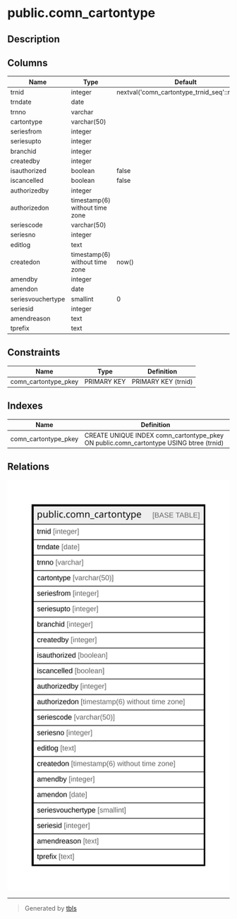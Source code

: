 # public.comn_cartontype

## Description

## Columns

| Name | Type | Default | Nullable | Children | Parents | Comment |
| ---- | ---- | ------- | -------- | -------- | ------- | ------- |
| trnid | integer | nextval('comn_cartontype_trnid_seq'::regclass) | false |  |  |  |
| trndate | date |  | true |  |  |  |
| trnno | varchar |  | true |  |  |  |
| cartontype | varchar(50) |  | true |  |  |  |
| seriesfrom | integer |  | true |  |  |  |
| seriesupto | integer |  | true |  |  |  |
| branchid | integer |  | true |  |  |  |
| createdby | integer |  | false |  |  |  |
| isauthorized | boolean | false | false |  |  |  |
| iscancelled | boolean | false | false |  |  |  |
| authorizedby | integer |  | true |  |  |  |
| authorizedon | timestamp(6) without time zone |  | true |  |  |  |
| seriescode | varchar(50) |  | true |  |  |  |
| seriesno | integer |  | true |  |  |  |
| editlog | text |  | true |  |  |  |
| createdon | timestamp(6) without time zone | now() | true |  |  |  |
| amendby | integer |  | true |  |  |  |
| amendon | date |  | true |  |  |  |
| seriesvouchertype | smallint | 0 | true |  |  |  |
| seriesid | integer |  | true |  |  |  |
| amendreason | text |  | true |  |  |  |
| tprefix | text |  | true |  |  |  |

## Constraints

| Name | Type | Definition |
| ---- | ---- | ---------- |
| comn_cartontype_pkey | PRIMARY KEY | PRIMARY KEY (trnid) |

## Indexes

| Name | Definition |
| ---- | ---------- |
| comn_cartontype_pkey | CREATE UNIQUE INDEX comn_cartontype_pkey ON public.comn_cartontype USING btree (trnid) |

## Relations

![er](public.comn_cartontype.svg)

---

> Generated by [tbls](https://github.com/k1LoW/tbls)
